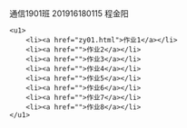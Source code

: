 <!DOCTYPE html>
<html lang="en">
<head>
    <meta charset="UTF-8">
    <meta name="viewport" content="width=device-width, initial-scale=1.0">
    <title>Document</title>
</head>
<body background="4.jpg">
    <th>通信1901班 201916180115 程金阳</th>
    
    <u1>
        <li><a href="zy01.html">作业1</a></li>
        <li><a href="">作业2</a></li>
        <li><a href="">作业3</a></li>
        <li><a href="">作业4</a></li>
        <li><a href="">作业5</a></li>
        <li><a href="">作业6</a></li>
        <li><a href="">作业7</a></li>
        <li><a href="">作业8</a></li>
    </u1>
</body>
</html>
